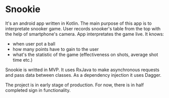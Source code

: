 # Snookie

It's an android app written in Kotlin. The main purpose of this app is to interpretate snooker game. User records snooker's table from the top with the help of smartphone's camera. App interpretates the game live. It knows: 
* when user pot a ball 
* how many points have to gain to the user
* what's the statistic of the game (effectiveness on shots, average shot time etc.)

Snookie is writted in MVP. It uses RxJava to make asynchronous requests and pass data between classes. As a dependency injection it uses Dagger.

The project is in early stage of production. For now, there is in half completed sign in functionality.
